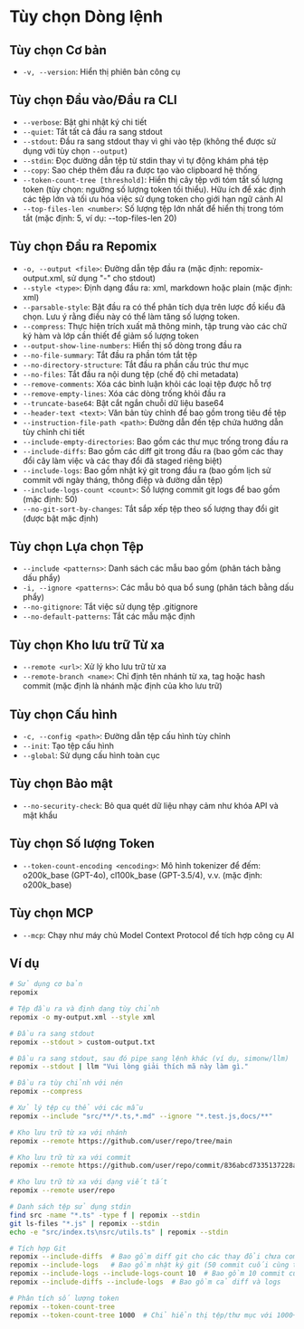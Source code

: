 # Tùy chọn Dòng lệnh

## Tùy chọn Cơ bản
- `-v, --version`: Hiển thị phiên bản công cụ

## Tùy chọn Đầu vào/Đầu ra CLI
- `--verbose`: Bật ghi nhật ký chi tiết
- `--quiet`: Tắt tất cả đầu ra sang stdout
- `--stdout`: Đầu ra sang stdout thay vì ghi vào tệp (không thể được sử dụng với tùy chọn `--output`)
- `--stdin`: Đọc đường dẫn tệp từ stdin thay vì tự động khám phá tệp
- `--copy`: Sao chép thêm đầu ra được tạo vào clipboard hệ thống
- `--token-count-tree [threshold]`: Hiển thị cây tệp với tóm tắt số lượng token (tùy chọn: ngưỡng số lượng token tối thiểu). Hữu ích để xác định các tệp lớn và tối ưu hóa việc sử dụng token cho giới hạn ngữ cảnh AI
- `--top-files-len <number>`: Số lượng tệp lớn nhất để hiển thị trong tóm tắt (mặc định: 5, ví dụ: --top-files-len 20)

## Tùy chọn Đầu ra Repomix
- `-o, --output <file>`: Đường dẫn tệp đầu ra (mặc định: repomix-output.xml, sử dụng "-" cho stdout)
- `--style <type>`: Định dạng đầu ra: xml, markdown hoặc plain (mặc định: xml)
- `--parsable-style`: Bật đầu ra có thể phân tích dựa trên lược đồ kiểu đã chọn. Lưu ý rằng điều này có thể làm tăng số lượng token.
- `--compress`: Thực hiện trích xuất mã thông minh, tập trung vào các chữ ký hàm và lớp cần thiết để giảm số lượng token
- `--output-show-line-numbers`: Hiển thị số dòng trong đầu ra
- `--no-file-summary`: Tắt đầu ra phần tóm tắt tệp
- `--no-directory-structure`: Tắt đầu ra phần cấu trúc thư mục
- `--no-files`: Tắt đầu ra nội dung tệp (chế độ chỉ metadata)
- `--remove-comments`: Xóa các bình luận khỏi các loại tệp được hỗ trợ
- `--remove-empty-lines`: Xóa các dòng trống khỏi đầu ra
- `--truncate-base64`: Bật cắt ngắn chuỗi dữ liệu base64
- `--header-text <text>`: Văn bản tùy chỉnh để bao gồm trong tiêu đề tệp
- `--instruction-file-path <path>`: Đường dẫn đến tệp chứa hướng dẫn tùy chỉnh chi tiết
- `--include-empty-directories`: Bao gồm các thư mục trống trong đầu ra
- `--include-diffs`: Bao gồm các diff git trong đầu ra (bao gồm các thay đổi cây làm việc và các thay đổi đã staged riêng biệt)
- `--include-logs`: Bao gồm nhật ký git trong đầu ra (bao gồm lịch sử commit với ngày tháng, thông điệp và đường dẫn tệp)
- `--include-logs-count <count>`: Số lượng commit git logs để bao gồm (mặc định: 50)
- `--no-git-sort-by-changes`: Tắt sắp xếp tệp theo số lượng thay đổi git (được bật mặc định)

## Tùy chọn Lựa chọn Tệp
- `--include <patterns>`: Danh sách các mẫu bao gồm (phân tách bằng dấu phẩy)
- `-i, --ignore <patterns>`: Các mẫu bỏ qua bổ sung (phân tách bằng dấu phẩy)
- `--no-gitignore`: Tắt việc sử dụng tệp .gitignore
- `--no-default-patterns`: Tắt các mẫu mặc định

## Tùy chọn Kho lưu trữ Từ xa
- `--remote <url>`: Xử lý kho lưu trữ từ xa
- `--remote-branch <name>`: Chỉ định tên nhánh từ xa, tag hoặc hash commit (mặc định là nhánh mặc định của kho lưu trữ)

## Tùy chọn Cấu hình
- `-c, --config <path>`: Đường dẫn tệp cấu hình tùy chỉnh
- `--init`: Tạo tệp cấu hình
- `--global`: Sử dụng cấu hình toàn cục

## Tùy chọn Bảo mật
- `--no-security-check`: Bỏ qua quét dữ liệu nhạy cảm như khóa API và mật khẩu

## Tùy chọn Số lượng Token
- `--token-count-encoding <encoding>`: Mô hình tokenizer để đếm: o200k_base (GPT-4o), cl100k_base (GPT-3.5/4), v.v. (mặc định: o200k_base)

## Tùy chọn MCP
- `--mcp`: Chạy như máy chủ Model Context Protocol để tích hợp công cụ AI

## Ví dụ

```bash
# Sử dụng cơ bản
repomix

# Tệp đầu ra và định dạng tùy chỉnh
repomix -o my-output.xml --style xml

# Đầu ra sang stdout
repomix --stdout > custom-output.txt

# Đầu ra sang stdout, sau đó pipe sang lệnh khác (ví dụ, simonw/llm)
repomix --stdout | llm "Vui lòng giải thích mã này làm gì."

# Đầu ra tùy chỉnh với nén
repomix --compress

# Xử lý tệp cụ thể với các mẫu
repomix --include "src/**/*.ts,*.md" --ignore "*.test.js,docs/**"

# Kho lưu trữ từ xa với nhánh
repomix --remote https://github.com/user/repo/tree/main

# Kho lưu trữ từ xa với commit
repomix --remote https://github.com/user/repo/commit/836abcd7335137228ad77feb28655d85712680f1

# Kho lưu trữ từ xa với dạng viết tắt
repomix --remote user/repo

# Danh sách tệp sử dụng stdin
find src -name "*.ts" -type f | repomix --stdin
git ls-files "*.js" | repomix --stdin
echo -e "src/index.ts\nsrc/utils.ts" | repomix --stdin

# Tích hợp Git
repomix --include-diffs  # Bao gồm diff git cho các thay đổi chưa commit
repomix --include-logs   # Bao gồm nhật ký git (50 commit cuối cùng theo mặc định)
repomix --include-logs --include-logs-count 10  # Bao gồm 10 commit cuối cùng
repomix --include-diffs --include-logs  # Bao gồm cả diff và logs

# Phân tích số lượng token
repomix --token-count-tree
repomix --token-count-tree 1000  # Chỉ hiển thị tệp/thư mục với 1000+ token
```

